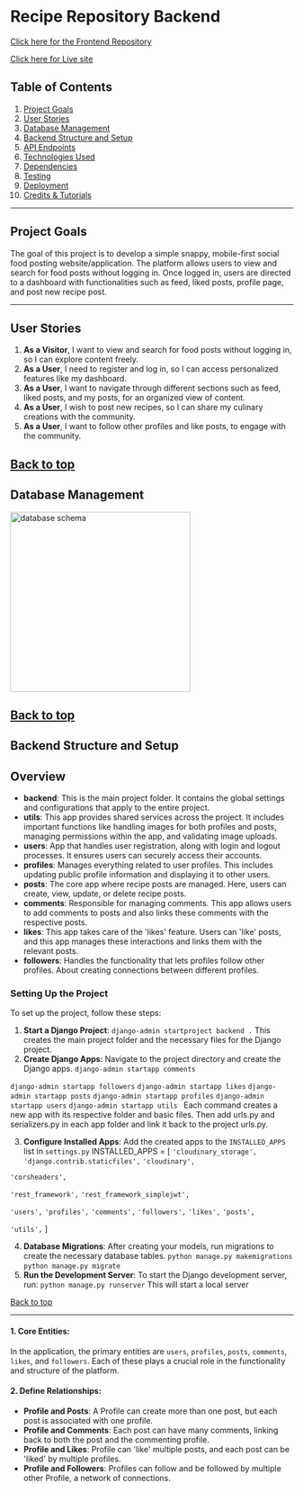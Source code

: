 # Recipe Repository Backend

[Click here for the Frontend Repository](#https://github.com/Moonchichiii/backend_postit_repository)

[Click here for Live site](#)

## Table of Contents

1.  [Project Goals](#project-goals)
2.  [User Stories](#user-stories)
3.  [Database Management](#database-management)
4.  [Backend Structure and Setup](#backend-structure-and-setup)
5.  [API Endpoints](#api-endpoints)
6.  [Technologies Used](#technologies-used)
7.  [Dependencies](#dependencies)
8.  [Testing](#testing)
9.  [Deployment](#deployment)
10.  [Credits & Tutorials](#credits-&-tutorials)

----------

## Project Goals  

The goal of this project is to develop a simple snappy, mobile-first social food posting website/application. 
The platform allows users to view and search for food posts without logging in.
Once logged in, users are directed to a dashboard with functionalities such as feed, liked posts, profile page, and post new recipe post.

----------

## User Stories 

1.  **As a Visitor**, I want to view and search for food posts without logging in, so I can explore content freely.  
2.  **As a User**, I need to register and log in, so I can access personalized features like my dashboard. 
3.  **As a User**, I want to navigate through different sections such as feed, liked posts, and my posts, for an organized view of content.
4.  **As a User**, I wish to post new recipes, so I can share my culinary creations with the community.
5.  **As a User**, I want to follow other profiles and like posts, to engage with the community.

[Back to top](#table-of-contents)
----------

## Database Management



<img src="dbschema" alt="database schema" width="320">


[Back to top](#table-of-contents)
----------

## Backend Structure and Setup

## Overview

-   **backend**: This is the main project folder. It contains the global settings and configurations that apply to the entire project.    
-   **utils**: This app provides shared services across the project. It includes important functions like handling images for both profiles and posts, managing permissions within the app, and validating image uploads.
-   **users**: App that handles user registration, along with login and logout processes. It ensures users can securely access their accounts.    
-   **profiles**: Manages everything related to user profiles. This includes updating public profile information and displaying it to other users.    
-   **posts**: The core app where recipe posts are managed. Here, users can create, view, update, or delete recipe posts.    
-   **comments**: Responsible for managing comments. This app allows users to add comments to posts and also links these comments with the respective posts.    
-   **likes**: This app takes care of the 'likes' feature. Users can 'like' posts, and this app manages these interactions and links them with the relevant posts.    
-   **followers**: Handles the functionality that lets profiles follow other profiles. About creating connections between different profiles.    


### Setting Up the Project
To set up the project, follow these steps:
1.  **Start a Django Project**:
`django-admin startproject backend .`
This creates the main project folder and the necessary files for the Django project.
2.  **Create Django Apps**: Navigate to the project directory and create the Django apps.
`django-admin startapp comments`

`django-admin startapp followers`
`django-admin startapp likes`
`django-admin startapp posts`
`django-admin startapp profiles`
`django-admin startapp users`
`django-admin startapp utils `
Each command creates a new app with its respective folder and basic files.
Then add urls.py and serializers.py in each app folder and link it back to the project urls.py. 

3.  **Configure Installed Apps**: Add the created apps to the `INSTALLED_APPS` list in `settings.py`
INSTALLED_APPS = [
`'cloudinary_storage',`
`'django.contrib.staticfiles',`
`'cloudinary',`

`'corsheaders',`

`'rest_framework',`
`'rest_framework_simplejwt',`

`'users',`
`'profiles',`
`'comments',`
`'followers',`
`'likes',`
`'posts',`

`'utils',`
]

4.  **Database Migrations**: After creating your models, run migrations to create the necessary database tables.
`python manage.py makemigrations`
`python manage.py migrate`
5.  **Run the Development Server**: To start the Django development server, run:
`python manage.py runserver`
This will start a local server

[Back to top](#table-of-contents)

----------

#### 1. Core Entities:

In the application, the primary entities are `users`, `profiles`, `posts`, `comments`, `likes`, and `followers`. Each of these plays a crucial role in the functionality and structure of the platform.

#### 2. Define Relationships:

-   **Profile and Posts**: A Profile can create more than one post, but each post is associated with one profile.
-   **Profile and Comments**: Each post can have many comments, linking back to both the post and the commenting profile.
-   **Profile and Likes**: Profile can 'like' multiple posts, and each post can be 'liked' by multiple profiles.
-   **Profile and Followers**: Profiles can follow and be followed by multiple other Profile, a network of connections.